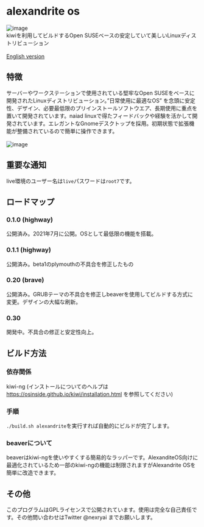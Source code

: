 # alexandrite os
![image](https://raw.githubusercontent.com/nexryai/project-alexandrite/main/img/Alexandrite.png) <br>
kiwiを利用してビルドするOpen SUSEベースの安定していて美しいLinuxディストリビューション<br>
<br>
[English version](https://github.com/nexryai/project-alexandrite/blob/main/docs/README_en.md)

## 特徴
サーバーやワークステーションで使用されている堅牢なOpen SUSEをベースに開発されたLinuxディストリビューション。”日常使用に最適なOS” を念頭に安定性、デザイン、必要最低限のプリインストールソフトウエア、長期使用に重点を置いて開発されています。naiad linuxで得たフィードバックや経験を活かして開発されています。エレガントなGnomeデスクトップを採用。初期状態で拡張機能が整備されているので簡単に操作できます。<br>
<br>
![image](https://raw.githubusercontent.com/nexryai/project-alexandrite/main/img/desktop.jpeg)

## 重要な通知
live環境のユーザー名は`live`パスワードは`root7`です。

## ロードマップ

### 0.1.0 (highway)
公開済み。2021年7月に公開。OSとして最低限の機能を搭載。

### 0.1.1 (highway)
公開済み。beta1のplymouthの不具合を修正したもの

### 0.20 (brave)
公開済み。GRUBテーマの不具合を修正しbeaverを使用してビルドする方式に変更。デザインの大幅な刷新。

### 0.30 
開発中。不具合の修正と安定性向上。

## ビルド方法
### 依存関係
kiwi-ng (インストールについてのヘルプは https://osinside.github.io/kiwi/installation.html を参照してください)

### 手順
`./build.sh alexandrite`を実行すれば自動的にビルドが完了します。

### beaverについて
beaverはkiwi-ngを使いやすくする簡易的なラッパーです。AlexanditeOS向けに最適化されているため一部のkiwi-ngの機能は制限されますがAlexandrite OSを簡単に改造できます。

## その他
このプログラムはGPLライセンスで公開されています。使用は完全な自己責任です。その他問い合わせはTwitter @nexryai までお願いします。
